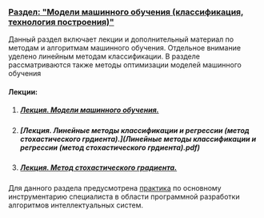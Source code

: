 ### <u>Раздел: "Модели машинного обучения (классификация, технология построения)"</u>

Данный раздел включает лекции и дополнительный материал по методам и алгоритмам машинного обучения. Отдельное внимание уделено линейным методам классификации. В разделе рассматриваются также методы оптимизации моделей машинного обучения 

#### Лекции:

1. ##### 	[Лекция. Модели машинного обучения.](Модели%20машинного%20обучения.pdf)

2. ##### 	[Лекция. Линейные методы классификации и регрессии (метод стохастического грдиента).](Линейные методы классификации и регрессии (метод стохастического грдиента).pdf)

3. ##### [Лекция. Метод стохастического градиента.](Метод%20стохастического%20градиента.pdf)





Для данного раздела предусмотрена [практика](./Practice/models/) по основному инструментарию специалиста в области программной разработки алгоритмов интеллектуальных систем.
